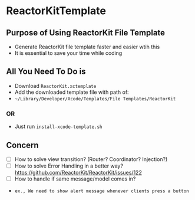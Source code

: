 # ReactorKitTemplate

## Purpose of Using ReactorKit File Template
- Generate ReactorKit file template faster and easier wtih this
- It is essential to save your time while coding

## All You Need To Do is 
- Download `ReactorKit.xctemplate`
- Add the downloaded template file with path of: 
- `~/Library/Developer/Xcode/Templates/File Templates/ReactorKit`

### OR 
- Just run `install-xcode-template.sh`

## Concern
- [ ] How to solve view transition? (Router? Coordinator? Injection?)
- [ ] How to solve Error Handling in a better way? 
https://github.com/ReactorKit/ReactorKit/issues/122
- [ ] How to handle if same message/model comes in?
- `ex., We need to show alert message whenever clients press a button`
